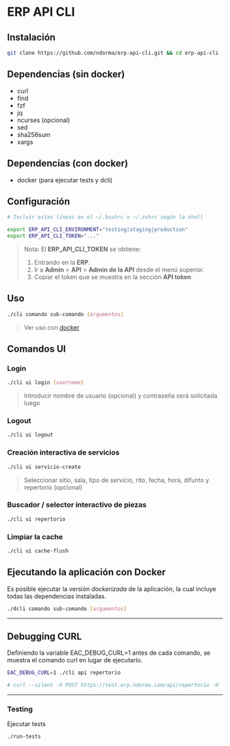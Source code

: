 # ERP API CLI

## Instalación

```sh
git clone https://github.com/ndorma/erp-api-cli.git && cd erp-api-cli
```

## Dependencias (sin docker)

- curl
- find
- fzf
- jq
- ncurses (opcional)
- sed
- sha256sum
- xargs

## Dependencias (con docker)

- docker (para ejecutar tests y dcli)

## Configuración

```sh
# Incluir estas líneas en el ~/.bashrc o ~/.zshrc según la shell

export ERP_API_CLI_ENVIRONMENT="testing|staging|production"
export ERP_API_CLI_TOKEN="..."
```

> Nota: El **ERP_API_CLI_TOKEN** se obtiene:
>
> 1. Entrando en la **ERP**.
> 2. Ir a **Admin** > **API** > **Admin de la API** desde el menú superior.
> 3. Copiar el token que se muestra en la sección **API token**

## Uso

```sh
./cli comando sub-comando [argumentos]
```

> Ver uso con [docker](#docker)

## Comandos UI

### Login

```sh
./cli ui login [username]
```

> Introducir nombre de usuario (opcional) y contraseña será solicitada luego

### Logout

```sh
./cli ui logout
```

### Creación interactiva de servicios

```sh
./cli ui servicio-create
```

> Seleccionar sitio, sala, tipo de servicio, rito, fecha, hora, difunto y repertorio (opcional)

### Buscador / selector interactivo de piezas

```sh
./cli ui repertorio
```

### Limpiar la cache

```sh
./cli ui cache-flush
```

## <a id="docker"></a>Ejecutando la aplicación con Docker

Es posible ejecutar la versión _dockerizada_ de la aplicación, la cual incluye todas las dependencias instaladas.

```sh
./dcli comando sub-comando [argumentos]
```

---

## Debugging CURL

Definiendo la variable EAC_DEBUG_CURL=1 antes de cada comando, se muestra el comando curl en lugar de ejecutarlo.

```sh
EAC_DEBUG_CURL=1 ./cli api repertorio

# curl --silent -X POST https://test.erp.ndorma.com/api/repertorio -H 'accept: application/json' -H 'Content-Type: application/json' -H 'usuario: 1' -H 'hash: 8b7f2076423ef84d44febf72718cbc73228107aa0d6d56da37aadac7783933ff'
```

---

### Testing

Ejecutar tests

```sh
./run-tests
```
